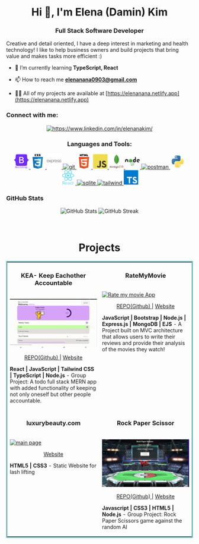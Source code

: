 <h1 align="center">Hi 👋, I'm Elena (Damin) Kim</h1>
<h3 align="center">Full Stack Software Developer</h3>

<p align="left"> Creative and detail oriented, I have a deep interest in marketing and health technology! I like to help business owners and build projects that bring value and makes tasks more efficient :) </p>

- 🌱 I’m currently learning **TypeScript, React**

- 📫 How to reach me **elenanana0903@gmail.com**
- 👨‍💻 All of my projects are available at [https://elenanana.netlify.app](https://elenanana.netlify.app)

<h3 align="left">Connect with me:</h3>
<p align="middle">
<a href="[https://linkedin.com/in/https://www.linkedin.com/in/elenanakim/](https://www.linkedin.com/in/elenanakim/)" target="blank"><img align="center" src="https://raw.githubusercontent.com/rahuldkjain/github-profile-readme-generator/master/src/images/icons/Social/linked-in-alt.svg" alt="https://www.linkedin.com/in/elenanakim/" height="30" width="40" /></a>
</p>

<h3 align="middle">Languages and Tools:</h3>
<p align="middle"> <a href="https://getbootstrap.com" target="_blank" rel="noreferrer"> <img src="https://raw.githubusercontent.com/devicons/devicon/master/icons/bootstrap/bootstrap-plain-wordmark.svg" alt="bootstrap" width="40" height="40"/> </a> <a href="https://www.w3schools.com/css/" target="_blank" rel="noreferrer"> <img src="https://raw.githubusercontent.com/devicons/devicon/master/icons/css3/css3-original-wordmark.svg" alt="css3" width="40" height="40"/> </a> <a href="https://expressjs.com" target="_blank" rel="noreferrer"> <img src="https://raw.githubusercontent.com/devicons/devicon/master/icons/express/express-original-wordmark.svg" alt="express" width="40" height="40"/> </a> <a href="https://git-scm.com/" target="_blank" rel="noreferrer"> <img src="https://www.vectorlogo.zone/logos/git-scm/git-scm-icon.svg" alt="git" width="40" height="40"/> </a> <a href="https://www.w3.org/html/" target="_blank" rel="noreferrer"> <img src="https://raw.githubusercontent.com/devicons/devicon/master/icons/html5/html5-original-wordmark.svg" alt="html5" width="40" height="40"/> </a> <a href="https://developer.mozilla.org/en-US/docs/Web/JavaScript" target="_blank" rel="noreferrer"> <img src="https://raw.githubusercontent.com/devicons/devicon/master/icons/javascript/javascript-original.svg" alt="javascript" width="40" height="40"/> </a> <a href="https://www.mongodb.com/" target="_blank" rel="noreferrer"> <img src="https://raw.githubusercontent.com/devicons/devicon/master/icons/mongodb/mongodb-original-wordmark.svg" alt="mongodb" width="40" height="40"/> </a> <a href="https://nodejs.org" target="_blank" rel="noreferrer"> <img src="https://raw.githubusercontent.com/devicons/devicon/master/icons/nodejs/nodejs-original-wordmark.svg" alt="nodejs" width="40" height="40"/> </a> <a href="https://postman.com" target="_blank" rel="noreferrer"> <img src="https://www.vectorlogo.zone/logos/getpostman/getpostman-icon.svg" alt="postman" width="40" height="40"/> </a> <a href="https://www.python.org" target="_blank" rel="noreferrer"> <img src="https://raw.githubusercontent.com/devicons/devicon/master/icons/python/python-original.svg" alt="python" width="40" height="40"/> </a> <a href="https://reactjs.org/" target="_blank" rel="noreferrer"> <img src="https://raw.githubusercontent.com/devicons/devicon/master/icons/react/react-original-wordmark.svg" alt="react" width="40" height="40"/> </a> <a href="https://www.sqlite.org/" target="_blank" rel="noreferrer"> <img src="https://www.vectorlogo.zone/logos/sqlite/sqlite-icon.svg" alt="sqlite" width="40" height="40"/> </a> <a href="https://tailwindcss.com/" target="_blank" rel="noreferrer"> <img src="https://www.vectorlogo.zone/logos/tailwindcss/tailwindcss-icon.svg" alt="tailwind" width="40" height="40"/> </a> <a href="https://www.typescriptlang.org/" target="_blank" rel="noreferrer"> <img src="https://raw.githubusercontent.com/devicons/devicon/master/icons/typescript/typescript-original.svg" alt="typescript" width="40" height="40"/> </a> </p>

<h3 align="left">GitHub Stats</h3>


<div align="center">
    <img width="360px" alt="GitHub Stats" height="180px" float="left" src="https://awesome-github-stats.azurewebsites.net/user-stats/daminkim99?theme=dark&cardType=github&ring=D4AF37&show_icons=true&preferLogin=true&title=D4AF37">
    <img width="400px" alt="GitHub Streak" height="180px" float="right" src="https://streak-stats.demolab.com/?user=daminkim99&theme=great-gatsby&mode=weekly&date_format=M%20j[,%20Y]">
</div>
<br />
<br />

<h1 align="center">Projects</h1>
<table bordercolor="#66b2b2">
  
  <tr>
      <td width="50%" valign="top">
      <h3 align="center">KEA- Keep Eachother Accountable </h3>
        <br />
      <a target="_blank" href="https://jade-courageous-perch.cyclic.app/">
             <img src="images/KEA.gif" width="100%" alt="main page"/>
        </a>
        <br />
        <p align="center">
          
  <a href="https://github.com/williamchun1999/kea" target="_blank">
    REPO(Github)
  </a>
      <span>| </span>
  <a href="https://jade-courageous-perch.cyclic.app/" target="_blank">
    Website
  </a>
      </p>
        <p><strong> React | JavaScript | Tailwind CSS | TypeScript | Node.js </strong> - Group Project: A todo full stack MERN app with added functionality of keeping not only oneself but other people accountable. </p>
    </td>
    <td width="50%" valign="top">
      <h3 align="center">RateMyMovie</h3>
        <br />
        <a target="_blank" href="https://poised-deer-leg-warmers.cyclic.app">
            <img src="images/RateMyMovie.gif" width="100%" alt="Rate my movie App"/>
        </a>
        <br />
        <p align="center">
          
  <a href="https://github.com/daminkim99/rateMyMovie" target="_blank">
    REPO(Github)
  </a>
          <span>| </span>
  <a href="https://poised-deer-leg-warmers.cyclic.app" target="_blank">
    Website
  </a>
      </p>
        <p><strong>JavaScript | Bootstrap | Node.js | Express.js | MongoDB | EJS </strong> - A Project built on MVC architecture that allows users to write their reviews and provide their analysis of the movies they watch!</p>
    </td>
 </tr>
 <tr>
    <td width="50%" valign="top">
      <h3 align="center">luxurybeauty.com</h3>
        <br />
      <a target="_blank" href="https://peppy-queijadas-a0ad95.netlify.app">
             <img src="images/lash.gif" width="100%" alt="main page"/>
        </a>
        <br />
        <p align="center">
      
  <a href="https://peppy-queijadas-a0ad95.netlify.app" target="_blank">
    Website
  </a>
      </p>
        <p><strong>  HTML5 | CSS3  </strong> - Static Website for lash lifting </p>
    </td>
    <td width="50%" valign="top">
      <h3 align="center">Rock Paper Scissor</h3>
        <br />
      <a target="_blank" href="https://nice-erin-cormorant-sock.cyclic.app">
             <img src="images/rps.png" width="100%" alt="main page"/>
        </a>
        <br />
        <p align="center">
          
  <a href="https://github.com/daminkim99/rock-paper-scissor" target="_blank">
    REPO(Github)
  </a>
      <span>| </span>
  <a href="https://nice-erin-cormorant-sock.cyclic.app" target="_blank">
    Website
  </a>
      </p>
        <p><strong> Javascript | CSS3 | HTML5 | Node.js</strong> - Group Project: Rock Paper Scissors game against the random AI</p>
  </tr>
   
